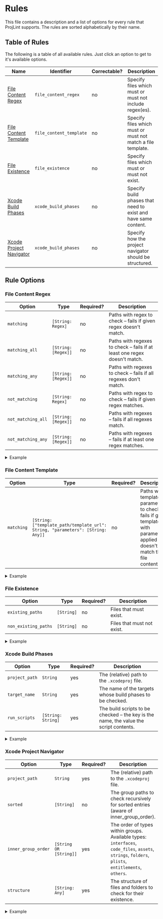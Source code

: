 # Rules
This file contains a description and a list of options for every rule that ProjLint supports. The rules are sorted alphabetically by their name.

## Table of Rules

The following is a table of all available rules. Just click an option to get to it's available options.

Name | Identifier | Correctable? | Description
--- | --- | --- | ---
[File Content Regex](#file-content-regex) | `file_content_regex` | no | Specify files which must or must not include regex(es).
[File Content Template](#file-content-template) | `file_content_template` | no | Specify files which must or must not match a file template.
[File Existence](#file-existence) | `file_existence` | no | Specify files which must or must not exist.
[Xcode Build Phases](#xcode-build-phases) | `xcode_build_phases` | no | Specify build phases that need to exist and have same content.
[Xcode Project Navigator](#xcode-project-navigator) | `xcode_build_phases` | no | Specify how the project navigator should be structured.


## Rule Options

### File Content Regex

Option | Type | Required? | Description
--- | --- | --- | ---
`matching` | `[String: Regex]` | no | Paths with regex to check – fails if given regex doesn't match.
`matching_all` | `[String: [Regex]]` | no | Paths with regexes to check – fails if at least one regex doesn't match.
`matching_any` | `[String: [Regex]]` | no | Paths with regexes to check – fails if all regexes don't match.
`not_matching` | `[String: Regex]` | no | Paths with regex to check – fails if given regex matches.
`not_matching_all` | `[String: [Regex]]` | no | Paths with regexes – fails if all regexes match.
`not_matching_any` | `[String: [Regex]]` | no | Paths with regexes – fails if at least one regex matches.

<details>
<summary>Example</summary>

```yaml
rules:
  - file_content_regex:
      matching_all:
        Cartfile:
          - "#\\s*[^\\s]+" # Ensure dependencies are commented
          - HandySwift
          - SwiftyUserDefaults
          - SwiftyBeaver
      not_matching_all:
        Cartfile: # Moya already includes Alamofire, prevent redundancy
          - Alamofire
          - Moya
```

</details>

### File Content Template

Option | Type | Required? | Description
--- | --- | --- | ---
`matching` | `[String: ["template_path/template_url": String, "parameters": [String: Any]]` | no | Paths with template & parameters to check – fails if given template with parameters applied doesn't match the file contents.

<details>
<summary>Example</summary>

```yaml
rules:
  - file_content_template:
      matching:
        .swiftlint.yml:
          template_url: "https://github.com/User/Templates/blob/stable/SwiftLint.stencil"
          parameters:
            additionalRules:
              - attributes
              - empty_count
              - sorted_imports
            lineLength: 160
```

Where the file `SwiftLint.stencil` could be a [Stencil](https://github.com/stencilproject/Stencil) template looking like this:

```stencil
# Basic Configuration
opt_in_rules:
{% for rule in additionalRules %}
- {{ rule }}
{% endfor %}

disabled_rules:
- type_name

included:
- Sources
- Tests

# Rule Configurations
identifier_name:
  excluded:
    - id

line_length: {{ lineLength }}
```

Note that a `template_path` should be specified for local paths and a `template_url` should be specified if your file needs to be downloaded from the web.

</details>

### File Existence

Option | Type | Required? | Description
--- | --- | --- | ---
`existing_paths` | `[String]` | no | Files that must exist.
`non_existing_paths` | `[String]` | no | Files that must not exist.

<details>
<summary>Example</summary>

```yaml
rules:
  - file_existence:
      existing_paths:
        - .gitignore
        - README.md
        - Cartfile
        - Cartfile.private
        - Cartfile.resolved
      non_existing_paths:
        - Podfile
        - Podfile.lock
```

</details>

### Xcode Build Phases

Option | Type | Required? | Description
--- | --- | --- | ---
`project_path` | `String` | yes | The (relative) path to the `.xcodeproj` file.
`target_name` | `String` | yes | The name of the targets whose build phases to be checked.
`run_scripts` | `[String: String]` | yes | The build scripts to be checked – the key is the name, the value the script contents.

<details>
<summary>Example</summary>

```yaml
rules:
  - xcode_build_phases:
      project_path: AmazingApp.xcodeproj
      target_name: AmazingApp
      run_scripts:
        SwiftLint: |
          if which swiftlint > /dev/null; then
              swiftlint
          else
              echo "warning: SwiftLint not installed, download it from https://github.com/realm/SwiftLint"
          fi
```

</details>

### Xcode Project Navigator

Option | Type | Required? | Description
--- | --- | --- | ---
`project_path` | `String` | yes | The (relative) path to the `.xcodeproj` file.
`sorted` | `[String]` | no | The group paths to check recursively for sorted entries (aware of inner_group_order).
`inner_group_order` | `[String OR [String]]` | yes | The order of types within groups. Available types: `interfaces`, `code_files`, `assets`, `strings`, `folders`, `plists`, `entitlements`, `others`.
`structure` | `[String: Any]` | yes | The structure of files and folders to check for their existence.

<details>
<summary>Example</summary>

```yaml
rules:
  - xcode_project_navigator:
      project_path: AmazingApp.xcodeproj
      sorted:
        - App/Sources
        - App/Generated
        - Tests/Sources
        - UITests/Sources/
      inner_group_order:
        - assets
        - entitlements
        - plists
        - strings
        - others
        - [code_files, interfaces]
        - folders
      structure:
        - App:
            - Sources:
                - AppDelegate.swift
                - Globals:
                    - Extensions
            - Resources:
                - Colors.xcassets
                - Images.xcassets
                - Localizable.strings
                - Fonts
            - SupportingFiles:
                - LaunchScreen.storyboard
                - Info.plist
        - Tests:
            - Sources
            - Resources
            - SupportingFiles:
                - Info.plist
        - UITests:
            - Sources
            - Resources
            - SupportingFiles:
                - Info.plist
        - Extensions
        - Frameworks
        - Products
```

</details>